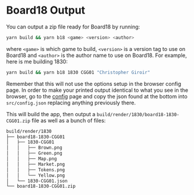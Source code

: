 # Board18 Output

You can output a zip file ready for Board18 by running:

```sh
yarn build && yarn b18 <game> <version> <author>
```

where `<game>` is which game to build, `<version>` is a version tag to use on
Board18 and `<author>` is the author name to use on Board18. For example, here
is me building 1830:

```sh
yarn build && yarn b18 1830 CGG01 "Christopher Giroir"
```

Remember that this will not use the options setup in the browser config page. In
order to make your printed output identical to what you see in the browser, go
to the [config](/config) page and copy the json found at the bottom into
`src/config.json` replacing anything previously there.

This will build the app, then output a
`build/render/1830/board18-1830-CGG01.zip` file as well as a bunch of files:

```sh
build/render/1830
├── board18-1830-CGG01
│   ├── 1830-CGG01
│   │   ├── Brown.png
│   │   ├── Green.png
│   │   ├── Map.png
│   │   ├── Market.png
│   │   ├── Tokens.png
│   │   └── Yellow.png
│   └── 1830-CGG01.json
└── board18-1830-CGG01.zip
```
